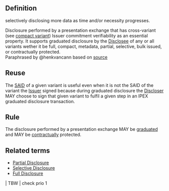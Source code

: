 ## Definition
selectively disclosing more data as time and/or necessity progresses.

Disclosure performed by a presentation exchange that has cross-variant (see [compact variant](compact-variant)) Issuer commitment verifiability as an essential property. It supports graduated disclosure by the [Disclosee](disclosee) of any or all variants wether it be full, compact, metadata, partial, selective, bulk issued, or contractually protected.  
Paraphrased by @henkvancann based on [source](https://github.com/WebOfTrust/ietf-ipex/blob/main/draft-ssmith-ipex.md#discussion)

## Reuse
The [SAID](SAID) of a given variant is useful even when it is not the SAID of the variant the [Issuer](issuer) signed because during graduated disclosure the [Discloser](discloser) MAY choose to sign that given variant to fulfil a given step in an IPEX graduated disclosure transaction. 

## Rule
The disclosure performed by a presentation exchange MAY be [graduated](graduated-disclosure) and MAY be [contractually](contractually-protected-disclosure) protected.

## Related terms
- [Partial Disclosure](https://github.com/trustoverip/acdc/wiki/partial-disclosure)
- [Selective Disclosure](https://github.com/trustoverip/acdc/wiki/selective-disclosure)
- [Full Disclosure](https://github.com/trustoverip/acdc/wiki/full-disclosure)


| TBW  | check prio 1